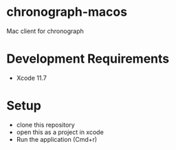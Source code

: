 # chronograph-macos
Mac client for chronograph

# Development Requirements
- Xcode 11.7

# Setup
- clone this repository
- open this as a project in xcode
- Run the application (Cmd+r)
